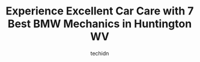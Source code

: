 ---
layout: ampstory
image: https://images.unsplash.com/photo-1594502225401-a9eab8b405dd?ixlib=rb-4.0.3&ixid=MnwxMjA3fDB8MHxwaG90by1wYWdlfHx8fGVufDB8fHx8&auto=format&fit=crop&w=640&h=853&q=80
author: techidn
featured: false
description: Discover the 7 best BMW Mechanic in Huntington WV, USA and ensure your vehicle receives the highest quality of care. These trusted professionals are known for their skill, knowledge, and ded
title: Experience Excellent Car Care with 7 Best BMW Mechanics in Huntington WV
cover:
   title: Experience Excellent Car Care with 7 Best BMW Mechanics in Huntington WV
   subtitle: Rickpate
   background: https://images.unsplash.com/photo-1594502225401-a9eab8b405dd?ixlib=rb-4.0.3&ixid=MnwxMjA3fDB8MHxwaG90by1wYWdlfHx8fGVufDB8fHx8&auto=format&fit=crop&w=640&h=853&q=80

pages: 
 - layout: thirds
   top: <h1>#1 Moses AutoMall of Huntington</h1>
   bottom: "<p>Can not say enough good things about Kent Carey, collision estimator!!! Took my vehicle in that had been spray painted, he had the spray paint off in minutes. He was extr</p>"
   background: https://www.knot35.com/toplist/wp-content/uploads/2023/06/best-bmw-mechanic-1-in-huntington-wv-1685836440.jpeg
   backgroundblur: true
 - layout: thirds
   top: <h1>#2 Clarks Auto Care Inc</h1>
   bottom: "<p>2538 8th Ave, Huntington, WV 25703, United States</p>"
   background: https://www.knot35.com/toplist/wp-content/uploads/2023/06/best-bmw-mechanic-2-in-huntington-wv-1685836441.jpeg
   cta:
      link: https://www.knot35.com/toplist/experience-excellent-car-care-with-7-best-bmw-mechanics-in-huntington-wv/
      text: Experience Excellent Car Care with 7 Best BMW Mechanics in Huntington WV
 - layout: thirds
   top: <h1>#3 Quality Auto Generations</h1>
   bottom: "<p>701 6th Ave, Huntington, WV 25701, United States</p>"
   background: https://www.knot35.com/toplist/wp-content/uploads/2023/06/best-bmw-mechanic-3-in-huntington-wv-1685836441.jpeg
   cta:
      link: https://www.knot35.com/toplist/experience-excellent-car-care-with-7-best-bmw-mechanics-in-huntington-wv/
      text: Experience Excellent Car Care with 7 Best BMW Mechanics in Huntington WV
 - layout: thirds
   top: <h1>#4 East End Body Shop</h1>
   bottom: "<p>3117 Ferris Ct, Huntington, WV 25702, United States</p>"
   background: https://images.unsplash.com/photo-1496096265110-f83ad7f96608?ixlib=rb-4.0.3&ixid=MnwxMjA3fDB8MHxwaG90by1wYWdlfHx8fGVufDB8fHx8&auto=format&fit=crop&w=640&h=853&q=80
   cta:
      link: https://www.knot35.com/toplist/experience-excellent-car-care-with-7-best-bmw-mechanics-in-huntington-wv/
      text: Experience Excellent Car Care with 7 Best BMW Mechanics in Huntington WV
 - layout: thirds
   top: <h1>#5 Genes Automotive Services Inc</h1>
   bottom: "<p>92 Washington Ave, Huntington, WV 25701, United States</p>"
   background: https://images.unsplash.com/photo-1613843873231-1447db182f97?ixlib=rb-4.0.3&ixid=MnwxMjA3fDB8MHxwaG90by1wYWdlfHx8fGVufDB8fHx8&auto=format&fit=crop&w=640&h=853&q=80
   cta:
      link: https://www.knot35.com/toplist/experience-excellent-car-care-with-7-best-bmw-mechanics-in-huntington-wv/
      text: Experience Excellent Car Care with 7 Best BMW Mechanics in Huntington WV
 - layout: thirds
   top: <h1>#6 Geer Brothers Body Shop</h1>
   bottom: "<p>416 4th Ave, Huntington, WV 25701, United States</p>"
   background: https://images.unsplash.com/photo-1618556658017-fd9c732d1360?ixlib=rb-4.0.3&ixid=MnwxMjA3fDB8MHxwaG90by1wYWdlfHx8fGVufDB8fHx8&auto=format&fit=crop&w=640&h=853&q=80
   cta:
      link: https://www.knot35.com/toplist/experience-excellent-car-care-with-7-best-bmw-mechanics-in-huntington-wv/
      text: Experience Excellent Car Care with 7 Best BMW Mechanics in Huntington WV
 - layout: thirds
   top: <h1>#7 Loudermilk Auto Care</h1>
   bottom: "<p>2424 Adams Ave, Huntington, WV 25704, United States</p>"
   background: https://images.unsplash.com/photo-1602536052359-ef94c21c5948?ixlib=rb-4.0.3&ixid=MnwxMjA3fDB8MHxwaG90by1wYWdlfHx8fGVufDB8fHx8&auto=format&fit=crop&w=640&h=853&q=80
   cta:
      link: https://www.knot35.com/toplist/experience-excellent-car-care-with-7-best-bmw-mechanics-in-huntington-wv/
      text: Experience Excellent Car Care with 7 Best BMW Mechanics in Huntington WV
 - layout: thirds
   middle: Continue reading...
   background: https://images.unsplash.com/photo-1615749413727-825b59a857b5?ixlib=rb-4.0.3&ixid=MnwxMjA3fDB8MHxwaG90by1wYWdlfHx8fGVufDB8fHx8&auto=format&fit=crop&w=640&h=853&q=80
   cta:
      link: https://www.knot35.com/toplist/experience-excellent-car-care-with-7-best-bmw-mechanics-in-huntington-wv/
      text: Experience Excellent Car Care with 7 Best BMW Mechanics in Huntington WV
      
---